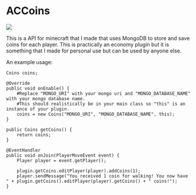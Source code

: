 # ACCoins

[![](https://jitpack.io/v/stevanoac/Coins.svg)](https://jitpack.io/#stevanoac/Coins)


This is a API for minecraft that I made that uses MongoDB to store and save coins for each player.
This is practically an economy plugin but it is something that I made for personal use but can be used by anyone else.

An example usage:
```
Coins coins;

@Override
public void onEnable() {
    #Replace "MONGO_URI" with your mongo uri and "MONGO_DATABASE_NAME" with your mongo database name.
    #This should realistically be in your main class so "this" is an instance of your plugin.
    coins = new Coins("MONGO_URI", "MONGO_DATABASE_NAME", this);
}

public Coins getCoins() {
    return coins;
}

@EventHandler
public void onJoin(PlayerMoveEvent event) {
    Player player = event.getPlayer();

    plugin.getCoins.editPlayer(player).addCoins(1);
    player.sendMessage("You received 1 coin for walking! You now have " + plugin.getCoins().editPlayer(player).getCoins() + " coins!");
}
```
